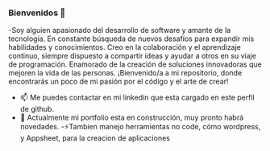 ### Bienvenidos 👋

<!--
**jubany/jubany** is a ✨ _special_ ✨ repository because its `README.md` (this file) appears on your GitHub profile.

Here are some ideas to get you started:
-->
-Soy alguien apasionado del desarrollo de software y amante de la tecnología. En constante búsqueda de nuevos desafíos para expandir mis habilidades y conocimientos. Creo en la colaboración y el aprendizaje continuo, siempre dispuesto a compartir ideas y ayudar a otros en su viaje de programación. Enamorado de la creación de soluciones innovadoras que mejoren la vida de las personas. ¡Bienvenido/a a mi repositorio, donde encontrarás un poco de mi pasión por el código y el arte de crear!
- 📫 Me puedes contactar en mi linkedin que esta cargado en este perfil de github.
- 🌱 Actualmente mi portfolio esta en construcción, muy pronto habrá novedades.
-⚡Tambien manejo herramientas no code, cómo wordpress, y Appsheet, para la creacion de aplicaciones
